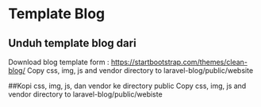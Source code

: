 # Template Blog

## Unduh template blog dari
Download blog template form : https://startbootstrap.com/themes/clean-blog/
Copy css, img, js and vendor directory to laravel-blog/public/website

##Kopi css, img, js, dan vendor ke directory public
Copy css, img, js and vendor directory to laravel-blog/public/webiste
